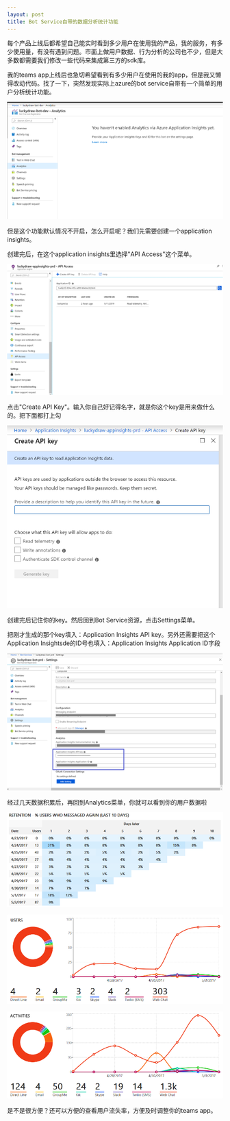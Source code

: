 ```yaml
---
layout: post
title: Bot Service自带的数据分析统计功能
---
```


每个产品上线后都希望自己能实时看到多少用户在使用我的产品，我的服务，有多少使用量，有没有遇到问题。市面上做用户数据、行为分析的公司也不少，但是大多数都需要我们修改一些代码来集成第三方的sdk库。

我的teams app上线后也急切希望看到有多少用户在使用的我的app，但是我又懒得改动代码。找了一下，突然发现实际上azure的bot service自带有一个简单的用户分析统计功能。

![analytics](../images/post20190831/001.png)

但是这个功能默认情况不开启，怎么开启呢？我们先需要创建一个application insights。

创建完后，在这个application insights里选择"API Access"这个菜单。

![analytics](../images/post20190831/002.png)

点击"Create API Key"。输入你自己好记得名字，就是你这个key是用来做什么的。把下面都打上勾

![analytics](../images/post20190831/003.png)

创建完后记住你的key。然后回到Bot Service资源，点击Settings菜单。

把刚才生成的那个key填入：Application Insights API key。另外还需要把这个Application Insightsde的ID号也填入：Application Insights Application ID字段

![analytics](../images/post20190831/004.png)

经过几天数据积累后，再回到Analytics菜单，你就可以看到你的用户数据啦

![analytics](../images/post20190831/005.png)

![analytics](../images/post20190831/006.png)

![analytics](../images/post20190831/007.png)

是不是很方便？还可以方便的查看用户流失率，方便及时调整你的teams app。
